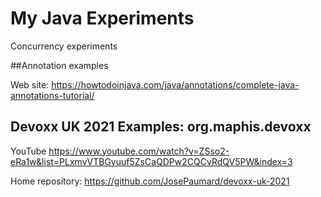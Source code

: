 # My Java Experiments

Concurrency experiments

##Annotation examples

Web site: <https://howtodoinjava.com/java/annotations/complete-java-annotations-tutorial/>

## Devoxx UK 2021 Examples: org.maphis.devoxx

YouTube <https://www.youtube.com/watch?v=ZSso2-eRa1w&list=PLxmvVTBGyuuf5ZsCaQDPw2CQCvRdQV5PW&index=3>

Home repository: <https://github.com/JosePaumard/devoxx-uk-2021>
